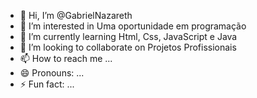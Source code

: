 - 👋 Hi, I’m @GabrielNazareth
- 👀 I’m interested in Uma oportunidade em programação
- 🌱 I’m currently learning Html, Css, JavaScript e Java
- 💞️ I’m looking to collaborate on Projetos Profissionais
- 📫 How to reach me ...
- 😄 Pronouns: ...
- ⚡ Fun fact: ...

<!---
GabrielNazareth/GabrielNazareth is a ✨ special ✨ repository because its `README.md` (this file) appears on your GitHub profile.
You can click the Preview link to take a look at your changes.
--->
